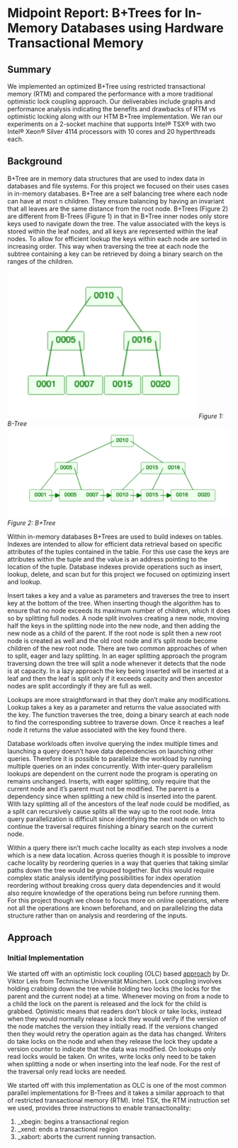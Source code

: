 #  Midpoint Report: B+Trees for In-Memory Databases using Hardware Transactional Memory

## Summary
We implemented an optimized B+Tree using restricted transactional memory (RTM) and compared the performance with a more traditional optimistic lock coupling approach. Our deliverables include graphs and performance analysis indicating the benefits and drawbacks of RTM vs optimistic locking along with our HTM B+Tree implementation. We ran our experiments on a 2-socket machine that supports Intel® TSX® with two Intel® Xeon® Silver 4114 processors with 10 cores and 20 hyperthreads each. 

## Background
B+Tree are in memory data structures that are used to index data in databases and file systems. For this project we focused on their uses cases in in-memory databases. B+Tree are a self balancing tree where each node can have at most n children. They ensure balancing by having an invariant that all leaves are the same distance from the root node. B+Trees (Figure 2) are different from B-Trees (Figure 1)  in that in B+Tree inner nodes only store keys used to navigate down the tree. The value associated with the keys is stored within the leaf nodes, and all keys are represented within the leaf nodes. To allow for efficient lookup the keys within each node are sorted in increasing order. This way when traversing the tree at each node the subtree containing a key can be retrieved by doing a binary search on the ranges of the children.

![B-Tree](images/BTree.png)
*Figure 1: B-Tree*
![B+Tree](images/B+Tree.png)
*Figure 2: B+Tree*

Within in-memory databases B+Trees are used to build indexes on tables. Indexes are intended to allow for efficient data retrieval based on specific attributes of the tuples contained in the table. For this use case the keys are attributes within the tuple and the value is an address pointing to the location of the tuple. Database indexes provide operations such as insert, lookup, delete, and scan but for this project we focused on optimizing insert and lookup. 

Insert takes a key and a value as parameters and traverses the tree to insert key at the bottom of the tree. When inserting though the algorithm has to ensure that no node exceeds its maximum number of children, which it does so by splitting full nodes. A node split involves creating a new node, moving half the keys in the splitting node into the new node, and then adding the new node as a child of the parent. If the root node is split then a new root node is created as well and the old root node and it’s split node become children of the new root node. There are two common approaches of when to split, eager and lazy splitting. In an eager splitting approach the program traversing down the tree will split a node whenever it detects that the node is at capacity. In a lazy approach the key being inserted will be inserted at a leaf and then the leaf is split only if it exceeds capacity and then ancestor nodes are split accordingly if they are full as well. 

Lookups are more straightforward in that they don’t make any modifications. Lookup takes a key as a parameter and returns the value associated with the key. The function traverses the tree, doing a binary search at each node to find the corresponding subtree to traverse down. Once it reaches a leaf node it returns the value associated with the key found there. 

Database workloads often involve querying the index multiple times and launching a query doesn’t have data dependencies on launching other queries. Therefore it is possible to parallelize the workload by running multiple queries on an index concurrently. With inter-query parallelism lookups are dependent on the current node the program is operating on remains unchanged. Inserts, with eager splitting, only require that the current node and it’s parent must not be modified. The parent is a dependency since when splitting a new child is inserted into the parent. With lazy splitting all of the ancestors of the leaf node could be modified, as a split can recursively cause splits all the way up to the root node. Intra query parallelization is difficult since identifying the next node on which to continue the traversal requires finishing a binary search on the current node.  

Within a query there isn’t much cache locality as each step involves a node which is a new data location. Across queries though it is possible to improve cache locality by reordering queries in a way that queries that taking similar paths down the tree would be grouped together. But this would require complex static analysis identifying possibilities for index operation reordering without breaking cross query data dependencies and it would also require knowledge of the operations being run before running them. For this project though we chose to focus more on online operations, where not all the operations are known beforehand, and on parallelizing the data structure rather than on analysis and reordering of the inputs. 

## Approach
### Initial Implementation
We started off with an optimistic lock coupling (OLC) based [approach](https://github.com/wangziqi2016/index-microbench/blob/master/BTreeOLC/BTreeOLC.h) by Dr. Viktor Leis from Technische Universität München. Lock coupling involves holding crabbing down the tree while holding two locks (the locks for the parent and the current node) at a time. Whenever moving on from a node to a child the lock on the parent is released and the lock for the child is grabbed. Optimistic means that readers don’t block or take locks, instead when they would normally release a lock they would verify if the version of the node matches the version they initially read. If the versions changed then they would retry the operation again as the data has changed. Writers do take locks on the node and when they release the lock they update a version counter to indicate that the data was modified. On lookups only read locks would be taken. On writes, write locks only need to be taken when splitting a node or when inserting into the leaf node. For the rest of the traversal only read locks are needed.

We started off with this implementation as OLC is one of the most common parallel implementations for B-Trees and it takes a similar approach to that of restricted transactional memory (RTM). Intel TSX, the RTM instruction set we used, provides three instructions to enable transactionality: 
1. _xbegin: begins a transactional region
2. _xend: ends a transactional region
3. _xabort: aborts the current running transaction.




